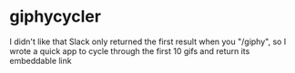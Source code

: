 # giphycycler
I didn't like that Slack only returned the first result when you "/giphy", so I wrote a quick app to cycle through the first 10 gifs and return its embeddable link
